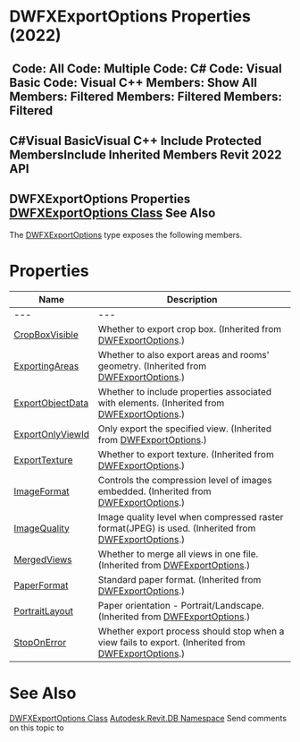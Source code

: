 # DWFXExportOptions Properties (2022)

﻿
 Code: All Code: Multiple Code: C# Code: Visual Basic Code: Visual C++  Members: Show All Members: Filtered Members: Filtered Members: Filtered   
---  
C#Visual BasicVisual C++
Include Protected MembersInclude Inherited Members
Revit 2022 API  
---  
DWFXExportOptions Properties  
[DWFXExportOptions Class](0bad76eb-315c-02eb-5207-b1ddc41a5268.md "DWFXExportOptions Class") See Also  
---  
The [DWFXExportOptions](0bad76eb-315c-02eb-5207-b1ddc41a5268.md "DWFXExportOptions Class") type exposes the following members.
# Properties
| Name | Description |
| --- | --- |
| --- | --- | --- |
| [CropBoxVisible](6b16d14b-d67b-b370-b14f-503c45a12977.md "CropBoxVisible Property") | Whether to export crop box. (Inherited from [DWFExportOptions](e83b223d-b846-027e-8859-7ea5b89ea685.md "DWFExportOptions Class").) |
| [ExportingAreas](a521a539-c5d5-4923-7d11-da21606022f4.md "ExportingAreas Property") | Whether to also export areas and rooms' geometry. (Inherited from [DWFExportOptions](e83b223d-b846-027e-8859-7ea5b89ea685.md "DWFExportOptions Class").) |
| [ExportObjectData](87b03ae6-a808-7180-30e6-b22fac2d5168.md "ExportObjectData Property") | Whether to include properties associated with elements. (Inherited from [DWFExportOptions](e83b223d-b846-027e-8859-7ea5b89ea685.md "DWFExportOptions Class").) |
| [ExportOnlyViewId](a682bcfd-47a8-be6c-482f-ec7e5334172a.md "ExportOnlyViewId Property") | Only export the specified view. (Inherited from [DWFExportOptions](e83b223d-b846-027e-8859-7ea5b89ea685.md "DWFExportOptions Class").) |
| [ExportTexture](ed6dac16-8a8f-96d8-3336-ec046cdfe14d.md "ExportTexture Property") | Whether to export texture. (Inherited from [DWFExportOptions](e83b223d-b846-027e-8859-7ea5b89ea685.md "DWFExportOptions Class").) |
| [ImageFormat](74864de2-e566-0351-471e-09c8343cd906.md "ImageFormat Property") | Controls the compression level of images embedded. (Inherited from [DWFExportOptions](e83b223d-b846-027e-8859-7ea5b89ea685.md "DWFExportOptions Class").) |
| [ImageQuality](f9fe693c-2353-25d5-aeae-4d8106e14840.md "ImageQuality Property") | Image quality level when compressed raster format(JPEG) is used. (Inherited from [DWFExportOptions](e83b223d-b846-027e-8859-7ea5b89ea685.md "DWFExportOptions Class").) |
| [MergedViews](2f12fd72-3175-10cf-11ae-a1b41fb13f11.md "MergedViews Property") | Whether to merge all views in one file. (Inherited from [DWFExportOptions](e83b223d-b846-027e-8859-7ea5b89ea685.md "DWFExportOptions Class").) |
| [PaperFormat](ecace4f5-36d9-51d4-3376-98d405d52a74.md "PaperFormat Property") | Standard paper format. (Inherited from [DWFExportOptions](e83b223d-b846-027e-8859-7ea5b89ea685.md "DWFExportOptions Class").) |
| [PortraitLayout](599052ce-527a-7ac6-bff6-ff9327ddfec7.md "PortraitLayout Property") | Paper orientation - Portrait/Landscape. (Inherited from [DWFExportOptions](e83b223d-b846-027e-8859-7ea5b89ea685.md "DWFExportOptions Class").) |
| [StopOnError](3b8b0e94-5765-aa0d-0dbe-6612ed9183f1.md "StopOnError Property") | Whether export process should stop when a view fails to export. (Inherited from [DWFExportOptions](e83b223d-b846-027e-8859-7ea5b89ea685.md "DWFExportOptions Class").) |

# See Also
[DWFXExportOptions Class](0bad76eb-315c-02eb-5207-b1ddc41a5268.md "DWFXExportOptions Class")
[Autodesk.Revit.DB Namespace](87546ba7-461b-c646-cbb1-2cb8f5bff8b2.md "Autodesk.Revit.DB Namespace")
Send comments on this topic to 
